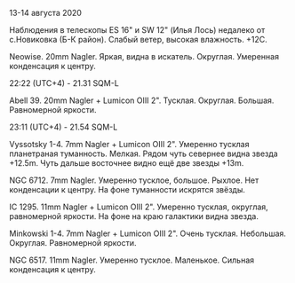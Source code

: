13-14 августа 2020

Наблюдения в телескопы ES 16" и SW 12" (Илья Лось) недалеко от с.Новиковка (Б-К район). Слабый ветер, высокая влажность. +12С.

Neowise. 20mm Nagler. Яркая, видна в искатель. Округлая. Умеренная конденсация к центру.

22:22 (UTC+4) - 21.31 SQM-L

Abell 39. 20mm Nagler + Lumicon OIII 2". Тусклая. Округлая. Большая. Равномерной яркости.

23:11 (UTC+4) - 21.54 SQM-L

Vyssotsky 1-4. 7mm Nagler + Lumicon OIII 2". Умеренно тусклая планетраная туманность. Мелкая. Рядом чуть севернее видна звезда +12.5m. Чуть дальше восточнее видно ещё две звезды +13m.

NGC 6712. 7mm Nagler. Умеренно тусклое, большое. Рыхлое. Нет конденсации к центру. На фоне туманности искрятся звёзды.

IC 1295. 11mm Nagler + Lumicon OIII 2". Умеренно тусклая, округлая, равномерной яркости. На фоне на краю галактики видна звезда.

Minkowski 1-4. 7mm Nagler + Lumicon OIII 2". Очень тусклая. Небольшая. Округлая. Равномерной яркости.

NGC 6517. 11mm Nagler. Умеренно тусклое. Маленькое. Сильная конденсация к центру.